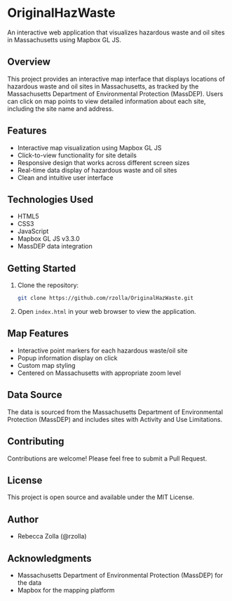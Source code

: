 # OriginalHazWaste

An interactive web application that visualizes hazardous waste and oil sites in Massachusetts using Mapbox GL JS.

## Overview

This project provides an interactive map interface that displays locations of hazardous waste and oil sites in Massachusetts, as tracked by the Massachusetts Department of Environmental Protection (MassDEP). Users can click on map points to view detailed information about each site, including the site name and address.

## Features

- Interactive map visualization using Mapbox GL JS
- Click-to-view functionality for site details
- Responsive design that works across different screen sizes
- Real-time data display of hazardous waste and oil sites
- Clean and intuitive user interface

## Technologies Used

- HTML5
- CSS3
- JavaScript
- Mapbox GL JS v3.3.0
- MassDEP data integration

## Getting Started

1. Clone the repository:
   ```bash
   git clone https://github.com/rzolla/OriginalHazWaste.git
   ```

2. Open `index.html` in your web browser to view the application.

## Map Features

- Interactive point markers for each hazardous waste/oil site
- Popup information display on click
- Custom map styling
- Centered on Massachusetts with appropriate zoom level

## Data Source

The data is sourced from the Massachusetts Department of Environmental Protection (MassDEP) and includes sites with Activity and Use Limitations.

## Contributing

Contributions are welcome! Please feel free to submit a Pull Request.

## License

This project is open source and available under the MIT License.

## Author

- Rebecca Zolla (@rzolla)

## Acknowledgments

- Massachusetts Department of Environmental Protection (MassDEP) for the data
- Mapbox for the mapping platform
